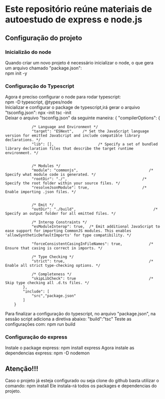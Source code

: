  # Este repositório reúne materiais de autoestudo de express e node.js

 ## Configuração do projeto
 ### Inicializão do node
 Quando criar um novo projeto é necessário inicializar o node, o que gera um arquivo chamado "package.json":  
        npm init -y
 ### Configuração do Typescript
Agora é preciso configurar o node para rodar typescript:  
        npm -D typescript, @types/node  
Inicializar e configurar o package de typescript,irá gerar o arquivo "tsconfig.json":
        npx -init
        tsc -init  
Deixar o arquivo "tsconfig.json" da seguinte maneira:
        {
            "compilerOptions": {
                
                /* Language and Environment */
                "target": "ESNext",    /* Set the JavaScript language version for emitted JavaScript and include compatible library declarations. */
                "lib": [],                    /* Specify a set of bundled library declaration files that describe the target runtime environment. */
                

                /* Modules */
                "module": "commonjs",                                /* Specify what module code is generated. */
                "rootDir": "./",                                  /* Specify the root folder within your source files. */
                "resolveJsonModule": true,                        /* Enable importing .json files. */
                

                /* Emit */
                "outDir": "./build",                                   /* Specify an output folder for all emitted files. */

                /* Interop Constraints */
                "esModuleInterop": true,  /* Emit additional JavaScript to ease support for importing CommonJS modules. This enables 'allowSyntheticDefaultImports' for type compatibility. */
                
                "forceConsistentCasingInFileNames": true,            /* Ensure that casing is correct in imports. */

                /* Type Checking */
                "strict": true,                                      /* Enable all strict type-checking options. */

                /* Completeness */
                "skipLibCheck": true                                 /* Skip type checking all .d.ts files. */
            },
            "include": [
                "src","package.json"
            ]
        }
Para finalizar a configuração do typescript, no arquivo "package.json", na sessão script adiciona a diretiva abaixo:
        "build":"tsc"
Teste as configurações com:
        npm run build
### Configuração do express
Instale o package express:
        npm install express
Agora instale as dependencias express:
        npm -D nodemon
## Atenção!!!
Caso o projeto já esteja configurado ou seja clone do github basta utilizar o comando:
        npm install
Ele instala-rá todos os packages e dependencias do projeto.